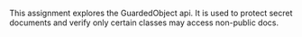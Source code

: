This assignment explores the GuardedObject api. It is used to protect secret documents
and verify only certain classes may access non-public docs.